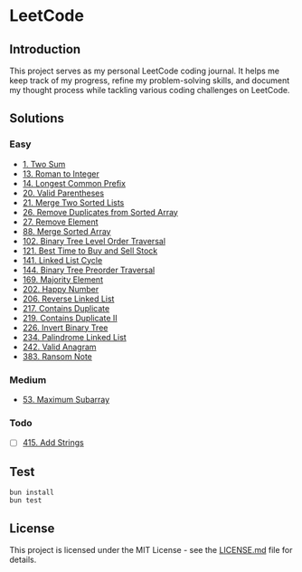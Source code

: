 # LeetCode 

## Introduction

This project serves as my personal LeetCode coding journal. It helps me keep track of my progress, refine my problem-solving skills, and document my thought process while tackling various coding challenges on LeetCode.

## Solutions

### Easy
- [1. Two Sum](https://github.com/stevenjlho/leetcode/blob/main/solutions/1.%20Two%20Sum/README.md)
- [13. Roman to Integer](https://github.com/stevenjlho/leetcode/blob/main/solutions/14.%20Longest%20Common%20Prefix/README.md)
- [14. Longest Common Prefix](https://github.com/stevenjlho/leetcode/blob/main/solutions/14.%20Longest%20Common%20Prefix/README.md)
- [20. Valid Parentheses](https://github.com/stevenjlho/leetcode/blob/main/solutions/20.%20Valid%20Parentheses/README.md)
- [21. Merge Two Sorted Lists](https://github.com/stevenjlho/leetcode/blob/main/solutions/21.%20Merge%20Two%20Sorted%20Lists/README.md)
- [26. Remove Duplicates from Sorted Array](https://github.com/stevenjlho/leetcode/blob/main/solutions/26.%20Remove%20Duplicates%20from%20Sorted%20Array/README.md)
- [27. Remove Element](https://github.com/stevenjlho/leetcode/blob/main/solutions/27.%20Remove%20Element/README.md)
- [88. Merge Sorted Array](https://github.com/stevenjlho/leetcode/blob/main/solutions/88.%20Merge%20Sorted%20Array/README.md)
- [102. Binary Tree Level Order Traversal](https://github.com/stevenjlho/leetcode/blob/main/solutions/102.%20Binary%20Tree%20Level%20Order%20Traversal/README.md)
- [121. Best Time to Buy and Sell Stock](https://github.com/stevenjlho/leetcode/blob/main/solutions/121.%20Best%20Time%20to%20Buy%20and%20Sell%20Stock/README.md)
- [141. Linked List Cycle](https://github.com/stevenjlho/leetcode/blob/main/solutions/141.%20Linked%20List%20Cycle/README.md)
- [144. Binary Tree Preorder Traversal](https://github.com/stevenjlho/leetcode/blob/main/solutions/144.%20Binary%20Tree%20Preorder%20Traversal/README.md)
- [169. Majority Element](https://github.com/stevenjlho/leetcode/blob/main/solutions/169.%20Majority%20Element/README.md)
- [202. Happy Number](https://github.com/stevenjlho/leetcode/blob/main/solutions/202.%20Happy%20Number/README.md)
- [206. Reverse Linked List](https://github.com/stevenjlho/leetcode/blob/main/solutions/206.%20Reverse%20Linked%20List/README.md)
- [217. Contains Duplicate](https://github.com/stevenjlho/leetcode/blob/main/solutions/217.%20Contains%20Duplicate/README.md)
- [219. Contains Duplicate II](https://github.com/stevenjlho/leetcode/blob/main/solutions/219.%20Contains%20Duplicate%20II/README.md)
- [226. Invert Binary Tree](https://github.com/stevenjlho/leetcode/blob/main/solutions/226.%20Invert%20Binary%20Tree/README.md)
- [234. Palindrome Linked List](https://github.com/stevenjlho/leetcode/blob/main/solutions/234.%20Palindrome%20Linked%20List/README.md)
- [242. Valid Anagram](https://github.com/stevenjlho/leetcode/blob/main/solutions/242.%20Valid%20Anagram/README.md)
- [383. Ransom Note](https://github.com/stevenjlho/leetcode/blob/main/solutions/383.%20Ransom%20Note/README.md)

### Medium 
- [53. Maximum Subarray](https://github.com/stevenjlho/leetcode/blob/main/solutions/53.%20Maximum%20Subarray/README.md)

### Todo
- [ ] [415. Add Strings](https://leetcode.com/problems/add-strings/description/)

## Test
```
bun install
bun test
```

## License

This project is licensed under the MIT License - see the [LICENSE.md](LICENSE.md) file for details.

